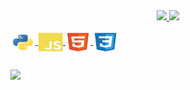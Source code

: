 <div align="center">
  <a href="https://github.com/c0d8">
  <img height="180em" src="https://github-readme-stats.vercel.app/api?username=c0d8&show_icons=true&theme=gradient&include_all_commits=true&count_private=true"/>
  <img height="180em" src="https://github-readme-stats.vercel.app/api/top-langs/?username=c0d8&layout=compact&langs_count=7&theme=dark"/>
</div>
<div style="display: inline_block"><br>
  <img align="center" alt="c0d8-Python" height="30" width="40" src="https://raw.githubusercontent.com/devicons/devicon/master/icons/python/python-original.svg">
  <img align="center" alt="c0d8-Js" height="30" width="40" src="https://raw.githubusercontent.com/devicons/devicon/master/icons/javascript/javascript-plain.svg">
  <img align="center" alt="c0d8-HTML" height="30" width="40" src="https://raw.githubusercontent.com/devicons/devicon/master/icons/html5/html5-original.svg">
  <img align="center" alt="c0d8-CSS" height="30" width="40" src="https://raw.githubusercontent.com/devicons/devicon/master/icons/css3/css3-original.svg">
</div>

##

<div> 
  <a href = "mailto:matheus.aguiar.ismart@gmail.com"><img src="https://img.shields.io/badge/-Gmail-%23333?style=for-the-badge&logo=gmail&logoColor=white" target="_blank"></a>
</div>

